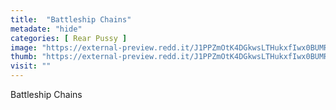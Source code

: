 ```yaml
---
title:  "Battleship Chains"
metadate: "hide"
categories: [ Rear Pussy ]
image: "https://external-preview.redd.it/J1PPZmOtK4DGkwsLTHukxfIwx0BUMReRRlWjEqsjeic.jpg?auto=webp&s=3ee3ca2f1e4c2b9c82c109f05beae243fda65651"
thumb: "https://external-preview.redd.it/J1PPZmOtK4DGkwsLTHukxfIwx0BUMReRRlWjEqsjeic.jpg?width=320&crop=smart&auto=webp&s=2071947f6589b286a15298adea745cccf47dbb43"
visit: ""
---
```

Battleship Chains
